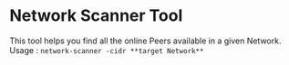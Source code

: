 # Network Scanner Tool

This tool helps you find all the online Peers available in a given Network.
Usage : `network-scanner -cidr **target Network**`

